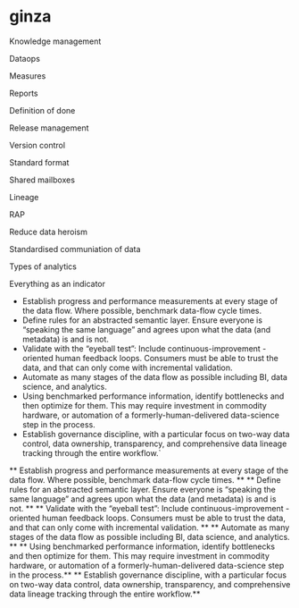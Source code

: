 # ginza

Knowledge management

Dataops

Measures

Reports

Definition of done

Release management

Version control

Standard format

Shared mailboxes

Lineage

RAP

Reduce data heroism

Standardised communiation of data

Types of analytics

Everything as an indicator





- Establish progress and performance measurements at every stage of the data flow. Where possible, benchmark data-flow cycle times.
- Define rules for an abstracted semantic layer. Ensure everyone is “speaking the same language” and agrees upon what the data (and metadata) is and is not.
- Validate with the “eyeball test”: Include continuous-improvement -oriented human feedback loops. Consumers must be able to trust the data, and that can only come with incremental validation.
- Automate as many stages of the data flow as possible including BI, data science, and analytics.
- Using benchmarked performance information, identify bottlenecks and then optimize for them. This may require investment in commodity hardware, or automation of a formerly-human-delivered data-science step in the process.
- Establish governance discipline, with a particular focus on two-way data control, data ownership, transparency, and comprehensive data lineage tracking through the entire workflow.`










** Establish progress and performance measurements at every stage of the data flow. Where possible, benchmark data-flow cycle times. **
** Define rules for an abstracted semantic layer. Ensure everyone is “speaking the same language” and agrees upon what the data (and metadata) is and is not. **
** Validate with the “eyeball test”: Include continuous-improvement -oriented human feedback loops. Consumers must be able to trust the data, and that can only come with incremental validation. **
** Automate as many stages of the data flow as possible including BI, data science, and analytics. **
** Using benchmarked performance information, identify bottlenecks and then optimize for them. This may require investment in commodity hardware, or automation of a formerly-human-delivered data-science step in the process.**
** Establish governance discipline, with a particular focus on two-way data control, data ownership, transparency, and comprehensive data lineage tracking through the entire workflow.**

